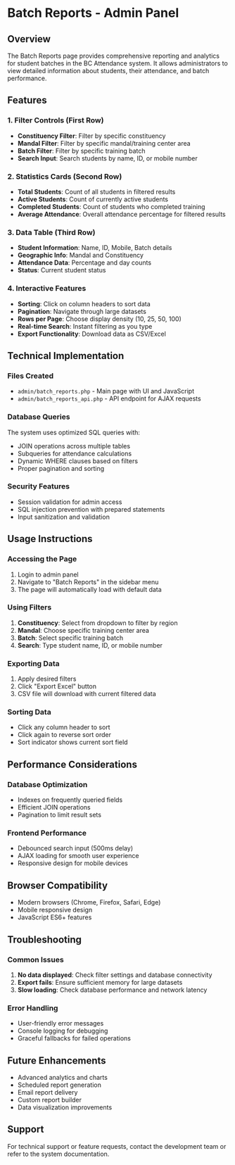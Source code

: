 # Batch Reports - Admin Panel

## Overview
The Batch Reports page provides comprehensive reporting and analytics for student batches in the BC Attendance system. It allows administrators to view detailed information about students, their attendance, and batch performance.

## Features

### 1. Filter Controls (First Row)
- **Constituency Filter**: Filter by specific constituency
- **Mandal Filter**: Filter by specific mandal/training center area
- **Batch Filter**: Filter by specific training batch
- **Search Input**: Search students by name, ID, or mobile number

### 2. Statistics Cards (Second Row)
- **Total Students**: Count of all students in filtered results
- **Active Students**: Count of currently active students
- **Completed Students**: Count of students who completed training
- **Average Attendance**: Overall attendance percentage for filtered results

### 3. Data Table (Third Row)
- **Student Information**: Name, ID, Mobile, Batch details
- **Geographic Info**: Mandal and Constituency
- **Attendance Data**: Percentage and day counts
- **Status**: Current student status

### 4. Interactive Features
- **Sorting**: Click on column headers to sort data
- **Pagination**: Navigate through large datasets
- **Rows per Page**: Choose display density (10, 25, 50, 100)
- **Real-time Search**: Instant filtering as you type
- **Export Functionality**: Download data as CSV/Excel

## Technical Implementation

### Files Created
- `admin/batch_reports.php` - Main page with UI and JavaScript
- `admin/batch_reports_api.php` - API endpoint for AJAX requests

### Database Queries
The system uses optimized SQL queries with:
- JOIN operations across multiple tables
- Subqueries for attendance calculations
- Dynamic WHERE clauses based on filters
- Proper pagination and sorting

### Security Features
- Session validation for admin access
- SQL injection prevention with prepared statements
- Input sanitization and validation

## Usage Instructions

### Accessing the Page
1. Login to admin panel
2. Navigate to "Batch Reports" in the sidebar menu
3. The page will automatically load with default data

### Using Filters
1. **Constituency**: Select from dropdown to filter by region
2. **Mandal**: Choose specific training center area
3. **Batch**: Select specific training batch
4. **Search**: Type student name, ID, or mobile number

### Exporting Data
1. Apply desired filters
2. Click "Export Excel" button
3. CSV file will download with current filtered data

### Sorting Data
- Click any column header to sort
- Click again to reverse sort order
- Sort indicator shows current sort field

## Performance Considerations

### Database Optimization
- Indexes on frequently queried fields
- Efficient JOIN operations
- Pagination to limit result sets

### Frontend Performance
- Debounced search input (500ms delay)
- AJAX loading for smooth user experience
- Responsive design for mobile devices

## Browser Compatibility
- Modern browsers (Chrome, Firefox, Safari, Edge)
- Mobile responsive design
- JavaScript ES6+ features

## Troubleshooting

### Common Issues
1. **No data displayed**: Check filter settings and database connectivity
2. **Export fails**: Ensure sufficient memory for large datasets
3. **Slow loading**: Check database performance and network latency

### Error Handling
- User-friendly error messages
- Console logging for debugging
- Graceful fallbacks for failed operations

## Future Enhancements
- Advanced analytics and charts
- Scheduled report generation
- Email report delivery
- Custom report builder
- Data visualization improvements

## Support
For technical support or feature requests, contact the development team or refer to the system documentation.
